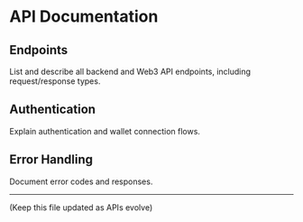 # API Documentation

## Endpoints
List and describe all backend and Web3 API endpoints, including request/response types.

## Authentication
Explain authentication and wallet connection flows.

## Error Handling
Document error codes and responses.

---
(Keep this file updated as APIs evolve)
